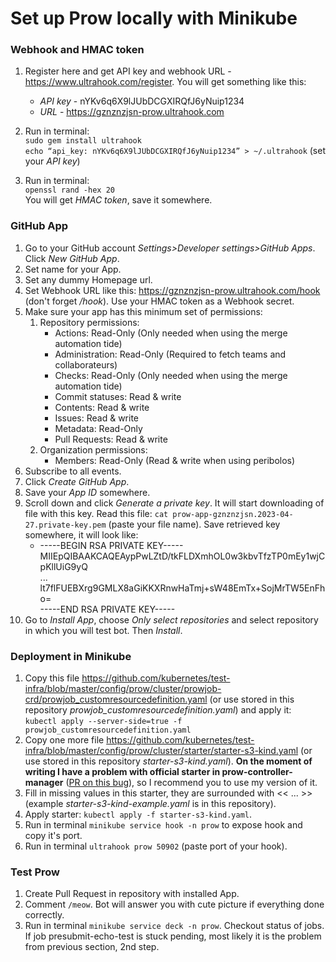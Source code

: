 # Set up Prow locally with Minikube
### Webhook and HMAC token
1. Register here and get API key and webhook URL - https://www.ultrahook.com/register.
    You will get something like this:
    * _API key_ - nYKv6q6X9lJUbDCGXIRQfJ6yNuip1234
    * _URL_ - https://gznznzjsn-prow.ultrahook.com

2. Run in terminal:  
   `sudo gem install ultrahook`  
   `echo “api_key: nYKv6q6X9lJUbDCGXIRQfJ6yNuip1234” > ~/.ultrahook` (set your _API key_)
3. Run in terminal:  
   `openssl rand -hex 20`  
   You will get _HMAC token_, save it somewhere.


### GitHub App
1. Go to your GitHub account _Settings>Developer settings>GitHub Apps_. Click _New GitHub App_.
2. Set name for your App.
3. Set any dummy Homepage url.
4. Set Webhook URL like this: https://gznznzjsn-prow.ultrahook.com/hook (don't forget _/hook_). Use your HMAC token as a Webhook secret.
5. Make sure your app has this minimum set of permissions:
   1. Repository permissions:
      * Actions: Read-Only (Only needed when using the merge automation tide)
      * Administration: Read-Only (Required to fetch teams and collaborateurs)
      * Checks: Read-Only (Only needed when using the merge automation tide)
      * Commit statuses: Read & write
      * Contents: Read & write
      * Issues: Read & write
      * Metadata: Read-Only
      * Pull Requests: Read & write
   2. Organization permissions:
      * Members: Read-Only (Read & write when using peribolos) 
6. Subscribe to all events.
7. Click _Create GitHub App_.
8. Save your _App ID_ somewhere.
9. Scroll down and click _Generate a private key_. It will start downloading of file with this key. Read this file: `cat prow-app-gznznzjsn.2023-04-27.private-key.pem` (paste your file name). Save retrieved key somewhere, it will look like:
   * -----BEGIN RSA PRIVATE KEY-----  
     MIIEpQIBAAKCAQEAypPwLZtD/tkFLDXmhOL0w3kbvTfzTP0mEy1wjCpKllUiG9yQ  
     ...  
     lt7flFUEBXrg9GMLX8aGiKKXRnwHaTmj+sW48EmTx+SojMrTW5EnFho=  
     -----END RSA PRIVATE KEY-----
10. Go to _Install App_, choose _Only select repositories_ and select repository in which you will test bot. Then _Install_.

### Deployment in Minikube 
1. Copy this file https://github.com/kubernetes/test-infra/blob/master/config/prow/cluster/prowjob-crd/prowjob_customresourcedefinition.yaml (or use stored in this repository _prowjob_customresourcedefinition.yaml_) and apply it:  
   `kubectl apply --server-side=true -f prowjob_customresourcedefinition.yaml`
2. Copy one more file https://github.com/kubernetes/test-infra/blob/master/config/prow/cluster/starter/starter-s3-kind.yaml (or use stored in this repository _starter-s3-kind.yaml_).
   **On the moment of writing I have a problem with official starter in prow-controller-manager** ([PR on this bug](https://github.com/kubernetes/test-infra/pull/29370)), so I recommend you to use my version of it.
3. Fill in missing values in this starter, they are surrounded with << ... >> (example _starter-s3-kind-example.yaml_ is in this repository).
4. Apply starter: `kubectl apply -f starter-s3-kind.yaml`.
5. Run in terminal `minikube service hook -n prow` to expose hook and copy it's port.
6. Run in terminal `ultrahook prow 50902` (paste port of your hook).

### Test Prow
1. Create Pull Request in repository with installed App.
2. Comment `/meow`. Bot will answer you with cute picture if everything done correctly.
3. Run in terminal `minikube service deck -n prow`. Checkout status of jobs. If job presubmit-echo-test is stuck pending, most likely it is the problem from previous section, 2nd step.